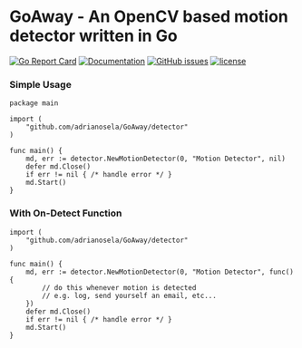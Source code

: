 # GoAway - An OpenCV based motion detector written in Go

[![Go Report Card](https://goreportcard.com/badge/github.com/adrianosela/GoAway)](https://goreportcard.com/report/github.com/adrianosela/GoAway)
[![Documentation](https://godoc.org/github.com/adrianosela/GoAway?status.svg)](https://godoc.org/github.com/adrianosela/GoAway)
[![GitHub issues](https://img.shields.io/github/issues/adrianosela/GoAway.svg)](https://github.com/adrianosela/GoAway/issues)
[![license](https://img.shields.io/github/license/adrianosela/goaway.svg)](https://github.com/adrianosela/GoAway/blob/master/LICENSE)

### Simple Usage

```
package main

import (
	"github.com/adrianosela/GoAway/detector"
)

func main() {
	md, err := detector.NewMotionDetector(0, "Motion Detector", nil)
	defer md.Close()
	if err != nil { /* handle error */ }
	md.Start()
}
```

### With On-Detect Function

```
import (
	"github.com/adrianosela/GoAway/detector"
)

func main() {
	md, err := detector.NewMotionDetector(0, "Motion Detector", func() {
		// do this whenever motion is detected
		// e.g. log, send yourself an email, etc...
	})
	defer md.Close()
	if err != nil { /* handle error */ }
	md.Start()
}
```